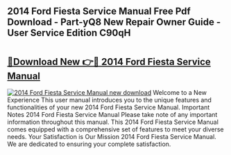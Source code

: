 ## 2014 Ford Fiesta Service Manual Free Pdf Download - Part-yQ8 New Repair Owner Guide - User Service Edition C90qH

# <h2><a href="http://bc16246.oget.top/?id=2014+Ford+Fiesta+Service+Manual">🔗Download New 👉🔴 2014 Ford Fiesta Service Manual</a></h2>

[![2014 Ford Fiesta Service Manual new download](https://i.imgur.com/5g1atiW.png)](http://bc16246.oget.top/?id=2014+Ford+Fiesta+Service+Manual)
Welcome to a New Experience This user manual introduces you to the unique features and functionalities of your new 2014 Ford Fiesta Service Manual. Important Notes 2014 Ford Fiesta Service Manual Please take note of any important information throughout this manual. This 2014 Ford Fiesta Service Manual comes equipped with a comprehensive set of features to meet your diverse needs. Your Satisfaction is Our Mission 2014 Ford Fiesta Service Manual. We are dedicated to ensuring your complete satisfaction.
